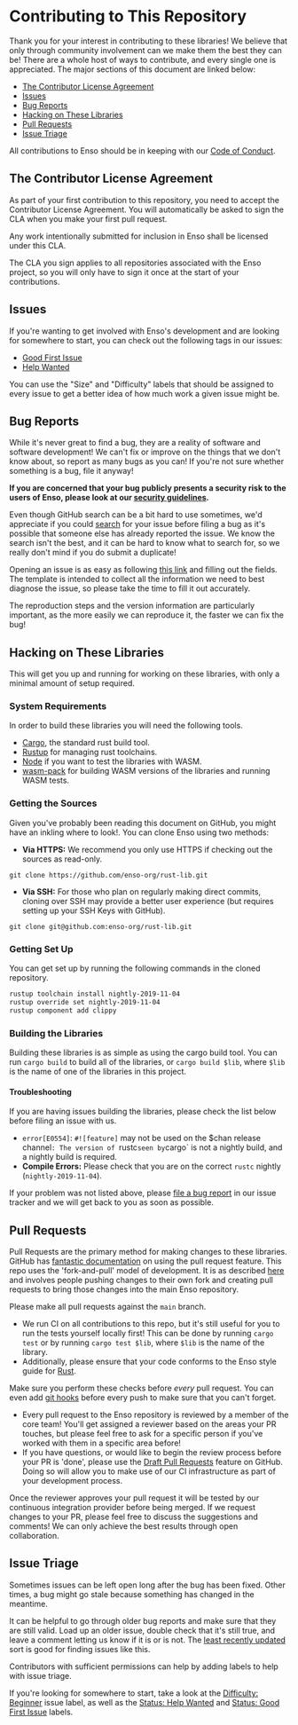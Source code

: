 # Contributing to This Repository

Thank you for your interest in contributing to these libraries! We believe that
only through community involvement can we make them the best they can be! There
are a whole host of ways to contribute, and every single one is appreciated. The
major sections of this document are linked below:

<!-- MarkdownTOC levels="2" autolink="true" -->

- [The Contributor License Agreement](#the-contributor-license-agreement)
- [Issues](#issues)
- [Bug Reports](#bug-reports)
- [Hacking on These Libraries](#hacking-on-these-libraries)
- [Pull Requests](#pull-requests)
- [Issue Triage](#issue-triage)

<!-- /MarkdownTOC -->

All contributions to Enso should be in keeping with our
[Code of Conduct](https://github.com/enso-org/enso/docs/CODE_OF_CONDUCT.md).

## The Contributor License Agreement

As part of your first contribution to this repository, you need to accept the
Contributor License Agreement. You will automatically be asked to sign the CLA
when you make your first pull request.

Any work intentionally submitted for inclusion in Enso shall be licensed under
this CLA.

The CLA you sign applies to all repositories associated with the Enso project,
so you will only have to sign it once at the start of your contributions.

## Issues

If you're wanting to get involved with Enso's development and are looking for
somewhere to start, you can check out the following tags in our issues:

- [Good First Issue](https://github.com/enso-org/rust-lib/labels/Status%3A%20Good%20First%20Issue)
- [Help Wanted](https://github.com/enso-org/rust-lib/labels/Status%3A%20Help%20Wanted)

You can use the "Size" and "Difficulty" labels that should be assigned to every
issue to get a better idea of how much work a given issue might be.

## Bug Reports

While it's never great to find a bug, they are a reality of software and
software development! We can't fix or improve on the things that we don't know
about, so report as many bugs as you can! If you're not sure whether something
is a bug, file it anyway!

**If you are concerned that your bug publicly presents a security risk to the
users of Enso, please look at our [security guidelines](./SECURITY.md).**

Even though GitHub search can be a bit hard to use sometimes, we'd appreciate if
you could
[search](https://github.com/enso-org/rust-lib/search?q=&type=Issues&utf8=%E2%9C%93)
for your issue before filing a bug as it's possible that someone else has
already reported the issue. We know the search isn't the best, and it can be
hard to know what to search for, so we really don't mind if you do submit a
duplicate!

Opening an issue is as easy as following
[this link](https://github.com/enso-org/rust-lib/issues/new?template=bug-report.md)
and filling out the fields. The template is intended to collect all the
information we need to best diagnose the issue, so please take the time to fill
it out accurately.

The reproduction steps and the version information are particularly important,
as the more easily we can reproduce it, the faster we can fix the bug!

## Hacking on These Libraries

This will get you up and running for working on these libraries, with only a
minimal amount of setup required.

### System Requirements

In order to build these libraries you will need the following tools.

- [Cargo](https://doc.rust-lang.org/cargo/getting-started/installation.html),
  the standard rust build tool.
- [Rustup](https://rustup.rs) for managing rust toolchains.
- [Node](https://nodejs.org/en/) if you want to test the libraries with WASM.
- [wasm-pack](https://github.com/rustwasm/wasm-pack) for building WASM versions
  of the libraries and running WASM tests.

### Getting the Sources

Given you've probably been reading this document on GitHub, you might have an
inkling where to look!. You can clone Enso using two methods:

- **Via HTTPS:** We recommend you only use HTTPS if checking out the sources as
  read-only.

```
git clone https://github.com/enso-org/rust-lib.git
```

- **Via SSH:** For those who plan on regularly making direct commits, cloning
  over SSH may provide a better user experience (but requires setting up your
  SSH Keys with GitHub).

```
git clone git@github.com:enso-org/rust-lib.git
```

### Getting Set Up

You can get set up by running the following commands in the cloned repository.

```bash
rustup toolchain install nightly-2019-11-04
rustup override set nightly-2019-11-04
rustup component add clippy
```

### Building the Libraries

Building these libraries is as simple as using the cargo build tool. You can run
`cargo build` to build all of the libraries, or `cargo build $lib`, where `$lib`
is the name of one of the libraries in this project.

#### Troubleshooting

If you are having issues building the libraries, please check the list below
before filing an issue with us.

- `error[E0554]`: `#![feature]` may not be used on the \$chan release
  channel`: The version of `rustc`seen by`cargo` is not a nightly build, and a
  nightly build is required.
- **Compile Errors:** Please check that you are on the correct `rustc` nightly
  (`nightly-2019-11-04`).

If your problem was not listed above, please
[file a bug report](https://github.com/enso-org/rust-lib/issues/new?assignees=&labels=Type%3A+Bug&template=bug-report.md&title=)
in our issue tracker and we will get back to you as soon as possible.

## Pull Requests

Pull Requests are the primary method for making changes to these libraries.
GitHub has
[fantastic documentation](https://help.github.com/articles/about-pull-requests/)
on using the pull request feature. This repo uses the 'fork-and-pull' model of
development. It is as described
[here](https://help.github.com/articles/about-collaborative-development-models/)
and involves people pushing changes to their own fork and creating pull requests
to bring those changes into the main Enso repository.

Please make all pull requests against the `main` branch.

- We run CI on all contributions to this repo, but it's still useful for you to
  run the tests yourself locally first! This can be done by running `cargo test`
  or by running `cargo test $lib`, where `$lib` is the name of the library.
- Additionally, please ensure that your code conforms to the Enso style guide
  for [Rust](https://github.com/enso-org/enso/docs/style-guide/rust.md).

Make sure you perform these checks before _every_ pull request. You can even add
[git hooks](https://git-scm.com/book/en/v2/Customizing-Git-Git-Hooks) before
every push to make sure that you can't forget.

- Every pull request to the Enso repository is reviewed by a member of the core
  team! You'll get assigned a reviewer based on the areas your PR touches, but
  please feel free to ask for a specific person if you've worked with them in a
  specific area before!
- If you have questions, or would like to begin the review process before your
  PR is 'done', please use the
  [Draft Pull Requests](https://github.blog/2019-02-14-introducing-draft-pull-requests/)
  feature on GitHub. Doing so will allow you to make use of our CI
  infrastructure as part of your development process.

Once the reviewer approves your pull request it will be tested by our continuous
integration provider before being merged. If we request changes to your PR,
please feel free to discuss the suggestions and comments! We can only achieve
the best results through open collaboration.

## Issue Triage

Sometimes issues can be left open long after the bug has been fixed. Other
times, a bug might go stale because something has changed in the meantime.

It can be helpful to go through older bug reports and make sure that they are
still valid. Load up an older issue, double check that it's still true, and
leave a comment letting us know if it is or is not. The
[least recently updated](https://github.com/enso-org/rust-lib/issues?q=is%3Aissue+is%3Aopen+sort%3Aupdated-asc)
sort is good for finding issues like this.

Contributors with sufficient permissions can help by adding labels to help with
issue triage.

If you're looking for somewhere to start, take a look at the
[Difficulty: Beginner](https://github.com/enso-org/rust-lib/labels/Difficulty%3A%20Beginner)
issue label, as well as the
[Status: Help Wanted](https://github.com/enso-org/rust-lib/labels/Status%3A%20Help%20Wanted)
and
[Status: Good First Issue](https://github.com/enso-org/rust-lib/labels/Status%3A%20Good%20First%20Issue)
labels.
